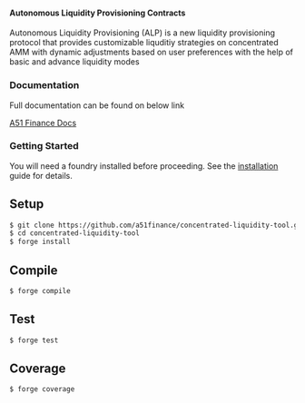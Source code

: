 #### Autonomous Liquidity Provisioning Contracts

Autonomous Liquidity Provisioning (ALP) is a new liquidity provisioning protocol that provides customizable liquditiy
strategies on concentrated AMM with dynamic adjustments based on user preferences with the help of basic and advance
liquidity modes

### Documentation

Full documentation can be found on below link

[A51 Finance Docs](https://a51-finance.gitbook.io/a51-finance/)

### Getting Started

You will need a foundry installed before proceeding. See the
[installation](https://github.com/foundry-rs/foundry#installation) guide for details.

## Setup

```sh
$ git clone https://github.com/a51finance/concentrated-liquidity-tool.git
$ cd concentrated-liquidity-tool
$ forge install
```

## Compile

```sh
$ forge compile
```

## Test

```sh
$ forge test
```

## Coverage

```sh
$ forge coverage
```
